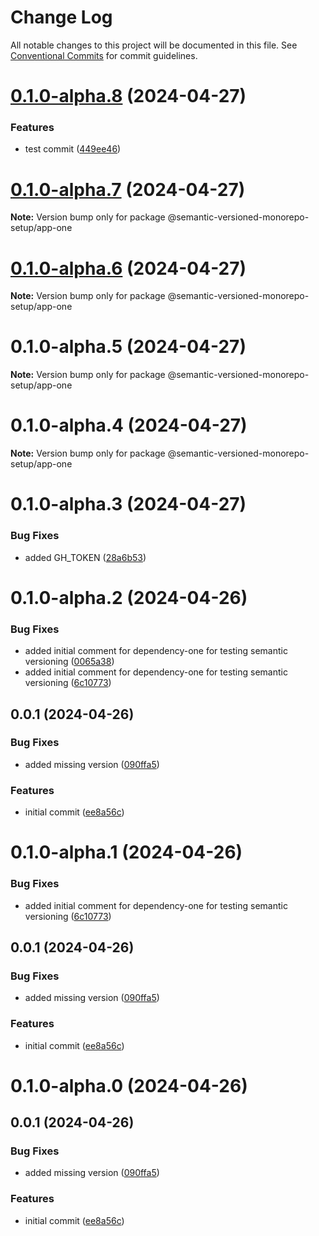 # Change Log

All notable changes to this project will be documented in this file.
See [Conventional Commits](https://conventionalcommits.org) for commit guidelines.

# [0.1.0-alpha.8](https://github.com/gbublys/semantic-versioned-monorepo-setup/compare/@semantic-versioned-monorepo-setup/app-one@0.1.0-alpha.7...@semantic-versioned-monorepo-setup/app-one@0.1.0-alpha.8) (2024-04-27)


### Features

* test commit ([449ee46](https://github.com/gbublys/semantic-versioned-monorepo-setup/commit/449ee46290f72e09ee1236a373e9d0ea5b097805))





# [0.1.0-alpha.7](https://github.com/gbublys/semantic-versioned-monorepo-setup/compare/@semantic-versioned-monorepo-setup/app-one@0.1.0-alpha.6...@semantic-versioned-monorepo-setup/app-one@0.1.0-alpha.7) (2024-04-27)

**Note:** Version bump only for package @semantic-versioned-monorepo-setup/app-one





# [0.1.0-alpha.6](https://github.com/gbublys/semantic-versioned-monorepo-setup/compare/@semantic-versioned-monorepo-setup/app-one@0.1.0-alpha.5...@semantic-versioned-monorepo-setup/app-one@0.1.0-alpha.6) (2024-04-27)

**Note:** Version bump only for package @semantic-versioned-monorepo-setup/app-one





# 0.1.0-alpha.5 (2024-04-27)

**Note:** Version bump only for package @semantic-versioned-monorepo-setup/app-one





# 0.1.0-alpha.4 (2024-04-27)

**Note:** Version bump only for package @semantic-versioned-monorepo-setup/app-one





# 0.1.0-alpha.3 (2024-04-27)


### Bug Fixes

* added GH_TOKEN ([28a6b53](https://github.com/gbublys/semantic-versioned-monorepo-setup/commit/28a6b53bd3289b9772a65c8293d145376d5ca6ad))





# 0.1.0-alpha.2 (2024-04-26)


### Bug Fixes

* added initial comment for dependency-one for testing semantic versioning ([0065a38](https://github.com/gbublys/semantic-versioned-monorepo-setup/commit/0065a389a81d959ebe73e9a12e90f19701ad6133))
* added initial comment for dependency-one for testing semantic versioning ([6c10773](https://github.com/gbublys/semantic-versioned-monorepo-setup/commit/6c107738e21051522eedb47a36f7b8b1cf7d357e))



## 0.0.1 (2024-04-26)


### Bug Fixes

* added missing version ([090ffa5](https://github.com/gbublys/semantic-versioned-monorepo-setup/commit/090ffa59d85fe97efe0a0e2543aad5a202bd8574))


### Features

* initial commit ([ee8a56c](https://github.com/gbublys/semantic-versioned-monorepo-setup/commit/ee8a56cff7e243bbb0fa4e7cf0dcd6cd2dc9fe2e))





# 0.1.0-alpha.1 (2024-04-26)


### Bug Fixes

* added initial comment for dependency-one for testing semantic versioning ([6c10773](https://github.com/gbublys/semantic-versioned-monorepo-setup/commit/6c107738e21051522eedb47a36f7b8b1cf7d357e))



## 0.0.1 (2024-04-26)


### Bug Fixes

* added missing version ([090ffa5](https://github.com/gbublys/semantic-versioned-monorepo-setup/commit/090ffa59d85fe97efe0a0e2543aad5a202bd8574))


### Features

* initial commit ([ee8a56c](https://github.com/gbublys/semantic-versioned-monorepo-setup/commit/ee8a56cff7e243bbb0fa4e7cf0dcd6cd2dc9fe2e))





# 0.1.0-alpha.0 (2024-04-26)



## 0.0.1 (2024-04-26)


### Bug Fixes

* added missing version ([090ffa5](https://github.com/gbublys/semantic-versioned-monorepo-setup/commit/090ffa59d85fe97efe0a0e2543aad5a202bd8574))


### Features

* initial commit ([ee8a56c](https://github.com/gbublys/semantic-versioned-monorepo-setup/commit/ee8a56cff7e243bbb0fa4e7cf0dcd6cd2dc9fe2e))
